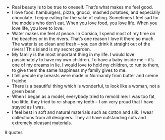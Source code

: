  - Real beauty is to be true to oneself. That’s what makes me feel good.
 - I love food: hamburgers, pizza, gnocci, mashed potatoes, and especially chocolate. I enjoy eating for the sake of eating. Sometimes I feel sad for the models who don’t eat. When you love food, you love life. When you love life, you love to love.
 - Water makes me feel at peace. In Corsica, I spend most of my time on the beaches or in the rivers. That’s one reason I love it there so much. The water is so clean and fresh – you can drink it straight out of the rivers! This island is my secret garden.
 - My family is the most important thing in my life. I would love passionately to have my own children. To have a baby inside me – it’s one of my dreams in lie. I would love to hold my children, to run to them, to give them the same happiness my family gives to me.
 - I tell people my breasts were made in Normandy from butter and creme fraiche.
 - There is a beautiful thing which is wonderful, to look like a woman, not a green bean.
 - When I began as a model, everybody tried to remold me: I was too fat, too little, they tried to re-shape my teeth – I am very proud that I have stayed as I was.
 - I feel best in soft and natural materials such as cotton and silk. I wear collections from all designers. They all have outstanding cuts and extremely pleasant materials.

8 quotes